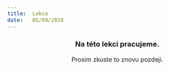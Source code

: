 ```yaml
---
title:  Lekce
date:   05/09/2018
---
```


### <center>Na této lekci pracujeme.</center>
<center>Prosim zkuste to znovu pozdeji.</center>